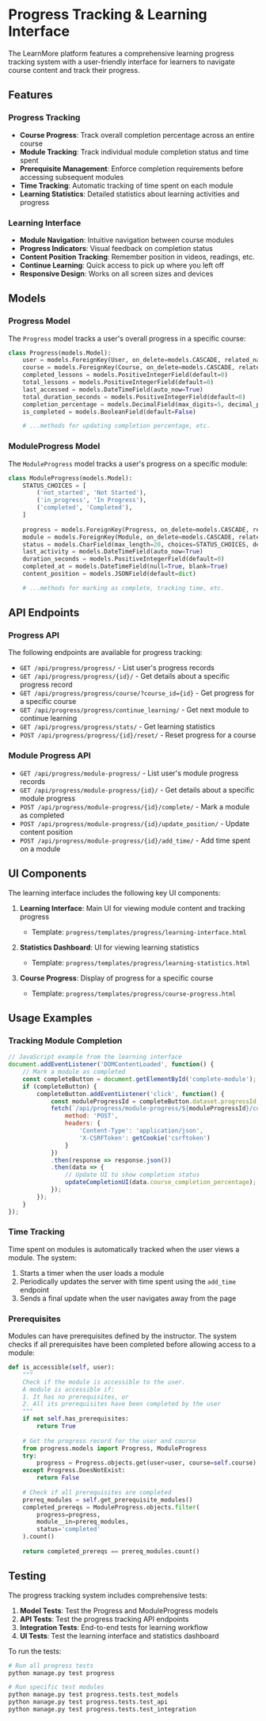 # Progress Tracking & Learning Interface

The LearnMore platform features a comprehensive learning progress tracking system with a user-friendly interface for learners to navigate course content and track their progress.

## Features

### Progress Tracking

- **Course Progress**: Track overall completion percentage across an entire course
- **Module Tracking**: Track individual module completion status and time spent
- **Prerequisite Management**: Enforce completion requirements before accessing subsequent modules
- **Time Tracking**: Automatic tracking of time spent on each module
- **Learning Statistics**: Detailed statistics about learning activities and progress

### Learning Interface

- **Module Navigation**: Intuitive navigation between course modules
- **Progress Indicators**: Visual feedback on completion status
- **Content Position Tracking**: Remember position in videos, readings, etc.
- **Continue Learning**: Quick access to pick up where you left off
- **Responsive Design**: Works on all screen sizes and devices

## Models

### Progress Model

The `Progress` model tracks a user's overall progress in a specific course:

```python
class Progress(models.Model):
    user = models.ForeignKey(User, on_delete=models.CASCADE, related_name='progress')
    course = models.ForeignKey(Course, on_delete=models.CASCADE, related_name='progress_records')
    completed_lessons = models.PositiveIntegerField(default=0)
    total_lessons = models.PositiveIntegerField(default=0)
    last_accessed = models.DateTimeField(auto_now=True)
    total_duration_seconds = models.PositiveIntegerField(default=0)
    completion_percentage = models.DecimalField(max_digits=5, decimal_places=2, default=0.0)
    is_completed = models.BooleanField(default=False)

    # ...methods for updating completion percentage, etc.
```

### ModuleProgress Model

The `ModuleProgress` model tracks a user's progress on a specific module:

```python
class ModuleProgress(models.Model):
    STATUS_CHOICES = [
        ('not_started', 'Not Started'),
        ('in_progress', 'In Progress'),
        ('completed', 'Completed'),
    ]
    
    progress = models.ForeignKey(Progress, on_delete=models.CASCADE, related_name='module_progress')
    module = models.ForeignKey(Module, on_delete=models.CASCADE, related_name='user_progress')
    status = models.CharField(max_length=20, choices=STATUS_CHOICES, default='not_started')
    last_activity = models.DateTimeField(auto_now=True)
    duration_seconds = models.PositiveIntegerField(default=0)
    completed_at = models.DateTimeField(null=True, blank=True)
    content_position = models.JSONField(default=dict)

    # ...methods for marking as complete, tracking time, etc.
```

## API Endpoints

### Progress API

The following endpoints are available for progress tracking:

- `GET /api/progress/progress/` - List user's progress records
- `GET /api/progress/progress/{id}/` - Get details about a specific progress record
- `GET /api/progress/progress/course/?course_id={id}` - Get progress for a specific course
- `GET /api/progress/progress/continue_learning/` - Get next module to continue learning
- `GET /api/progress/progress/stats/` - Get learning statistics
- `POST /api/progress/progress/{id}/reset/` - Reset progress for a course

### Module Progress API

- `GET /api/progress/module-progress/` - List user's module progress records
- `GET /api/progress/module-progress/{id}/` - Get details about a specific module progress
- `POST /api/progress/module-progress/{id}/complete/` - Mark a module as completed
- `POST /api/progress/module-progress/{id}/update_position/` - Update content position
- `POST /api/progress/module-progress/{id}/add_time/` - Add time spent on a module

## UI Components

The learning interface includes the following key UI components:

1. **Learning Interface**: Main UI for viewing module content and tracking progress
   - Template: `progress/templates/progress/learning-interface.html`

2. **Statistics Dashboard**: UI for viewing learning statistics
   - Template: `progress/templates/progress/learning-statistics.html`

3. **Course Progress**: Display of progress for a specific course
   - Template: `progress/templates/progress/course-progress.html`

## Usage Examples

### Tracking Module Completion

```javascript
// JavaScript example from the learning interface
document.addEventListener('DOMContentLoaded', function() {
    // Mark a module as completed
    const completeButton = document.getElementById('complete-module');
    if (completeButton) {
        completeButton.addEventListener('click', function() {
            const moduleProgressId = completeButton.dataset.progressId;
            fetch(`/api/progress/module-progress/${moduleProgressId}/complete/`, {
                method: 'POST',
                headers: {
                    'Content-Type': 'application/json',
                    'X-CSRFToken': getCookie('csrftoken')
                }
            })
            .then(response => response.json())
            .then(data => {
                // Update UI to show completion status
                updateCompletionUI(data.course_completion_percentage);
            });
        });
    }
});
```

### Time Tracking

Time spent on modules is automatically tracked when the user views a module. The system:

1. Starts a timer when the user loads a module
2. Periodically updates the server with time spent using the `add_time` endpoint
3. Sends a final update when the user navigates away from the page

### Prerequisites

Modules can have prerequisites defined by the instructor. The system checks if all prerequisites have been completed before allowing access to a module:

```python
def is_accessible(self, user):
    """
    Check if the module is accessible to the user.
    A module is accessible if:
    1. It has no prerequisites, or
    2. All its prerequisites have been completed by the user
    """
    if not self.has_prerequisites:
        return True
        
    # Get the progress record for the user and course
    from progress.models import Progress, ModuleProgress
    try:
        progress = Progress.objects.get(user=user, course=self.course)
    except Progress.DoesNotExist:
        return False
        
    # Check if all prerequisites are completed
    prereq_modules = self.get_prerequisite_modules()
    completed_prereqs = ModuleProgress.objects.filter(
        progress=progress,
        module__in=prereq_modules,
        status='completed'
    ).count()
    
    return completed_prereqs == prereq_modules.count()
```

## Testing

The progress tracking system includes comprehensive tests:

1. **Model Tests**: Test the Progress and ModuleProgress models
2. **API Tests**: Test the progress tracking API endpoints
3. **Integration Tests**: End-to-end tests for learning workflow
4. **UI Tests**: Test the learning interface and statistics dashboard

To run the tests:

```bash
# Run all progress tests
python manage.py test progress

# Run specific test modules
python manage.py test progress.tests.test_models
python manage.py test progress.tests.test_api
python manage.py test progress.tests.test_integration
```